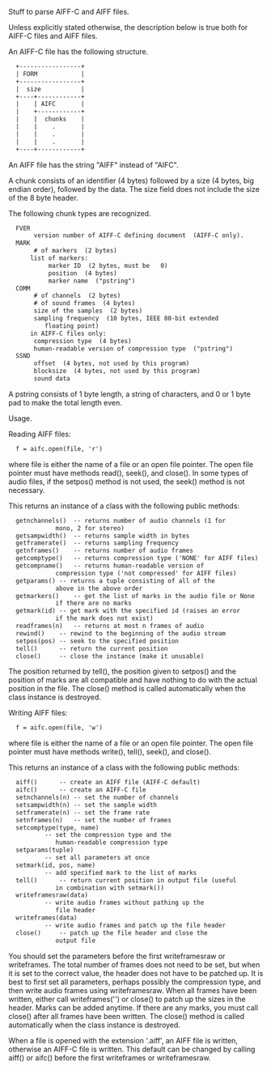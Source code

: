Stuff to parse AIFF-C and AIFF files.

Unless explicitly stated otherwise, the description below is true
both for AIFF-C files and AIFF files.

An AIFF-C file has the following structure.
```html
  +-----------------+  
  | FORM            |  
  +-----------------+  
  |  size           |  
  +----+------------+  
  |    | AIFC       |  
  |    +------------+  
  |    |  chunks    |  
  |    |    .       |  
  |    |    .       |  
  |    |    .       |  
  +----+------------+  
```
An AIFF file has the string "AIFF" instead of "AIFC".

A chunk consists of an identifier (4 bytes) followed by a size (4 bytes,
big endian order), followed by the data.  The size field does not include
the size of the 8 byte header.

The following chunk types are recognized.
```html
  FVER  
       version number of AIFF-C defining document  (AIFF-C only).  
  MARK  
       # of markers  (2 bytes)  
      list of markers:  
           marker ID  (2 bytes, must be   0)  
           position  (4 bytes)  
           marker name  ("pstring")  
  COMM  
       # of channels  (2 bytes)  
       # of sound frames  (4 bytes)  
       size of the samples  (2 bytes)  
       sampling frequency  (10 bytes, IEEE 80-bit extended  
          floating point)  
      in AIFF-C files only:  
       compression type  (4 bytes)  
       human-readable version of compression type  ("pstring")  
  SSND  
       offset  (4 bytes, not used by this program)  
       blocksize  (4 bytes, not used by this program)  
       sound data   
```
A pstring consists of 1 byte length, a string of characters, and 0 or 1
byte pad to make the total length even.

Usage.

Reading AIFF files:
```html
  f = aifc.open(file, 'r')  
```
where file is either the name of a file or an open file pointer.
The open file pointer must have methods read(), seek(), and close().
In some types of audio files, if the setpos() method is not used,
the seek() method is not necessary.

This returns an instance of a class with the following public methods:
```html
  getnchannels()  -- returns number of audio channels (1 for  
             mono, 2 for stereo)  
  getsampwidth()  -- returns sample width in bytes  
  getframerate()  -- returns sampling frequency  
  getnframes()    -- returns number of audio frames  
  getcomptype()   -- returns compression type ('NONE' for AIFF files)  
  getcompname()   -- returns human-readable version of  
             compression type ('not compressed' for AIFF files)  
  getparams() -- returns a tuple consisting of all of the  
             above in the above order  
  getmarkers()    -- get the list of marks in the audio file or None  
             if there are no marks  
  getmark(id) -- get mark with the specified id (raises an error  
             if the mark does not exist)  
  readframes(n)   -- returns at most n frames of audio  
  rewind()    -- rewind to the beginning of the audio stream  
  setpos(pos) -- seek to the specified position  
  tell()      -- return the current position  
  close()     -- close the instance (make it unusable)  
```
The position returned by tell(), the position given to setpos() and
the position of marks are all compatible and have nothing to do with
the actual position in the file.
The close() method is called automatically when the class instance
is destroyed.

Writing AIFF files:
```html
  f = aifc.open(file, 'w')  
```
where file is either the name of a file or an open file pointer.
The open file pointer must have methods write(), tell(), seek(), and
close().

This returns an instance of a class with the following public methods:
```html
  aiff()      -- create an AIFF file (AIFF-C default)  
  aifc()      -- create an AIFF-C file  
  setnchannels(n) -- set the number of channels  
  setsampwidth(n) -- set the sample width  
  setframerate(n) -- set the frame rate  
  setnframes(n)   -- set the number of frames  
  setcomptype(type, name)  
          -- set the compression type and the  
             human-readable compression type  
  setparams(tuple)  
          -- set all parameters at once  
  setmark(id, pos, name)  
          -- add specified mark to the list of marks  
  tell()      -- return current position in output file (useful  
             in combination with setmark())  
  writeframesraw(data)  
          -- write audio frames without pathing up the  
             file header  
  writeframes(data)  
          -- write audio frames and patch up the file header  
  close()     -- patch up the file header and close the  
             output file  
```
You should set the parameters before the first writeframesraw or
writeframes.  The total number of frames does not need to be set,
but when it is set to the correct value, the header does not have to
be patched up.
It is best to first set all parameters, perhaps possibly the
compression type, and then write audio frames using writeframesraw.
When all frames have been written, either call writeframes('') or
close() to patch up the sizes in the header.
Marks can be added anytime.  If there are any marks, you must call
close() after all frames have been written.
The close() method is called automatically when the class instance
is destroyed.

When a file is opened with the extension '.aiff', an AIFF file is
written, otherwise an AIFF-C file is written.  This default can be
changed by calling aiff() or aifc() before the first writeframes or
writeframesraw.